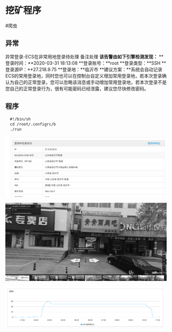 # 挖矿程序
#爬虫

## 异常
异常登录-ECS在非常用地登录待处理
备注处理
**该告警由如下引擎检测发现：**
**登录时间：**2020-03-31 18:13:08
**登录账号：**root
**登录类型：**SSH
**登录源IP：**27.218.9.75
**登录地：**临沂市
**建议方案：**系统会自动记录ECS的常用登录地，同时您也可以在控制台自定义增加常用登录地，若本次登录确认为自己的正常登录，您可以忽略该消息或手动增加常用登录地，若本次登录不是您自己的正常登录行为，很有可能密码已经泄露，建议您尽快修改密码。

## 程序

```
  #!/bin/sh
  cd /root/.configrc/b
  ./run
```
![](%E6%8C%96%E7%9F%BF%E7%A8%8B%E5%BA%8F/4B8423E06D4EA4A666F42CFFC784C364.jpg)


![](%E6%8C%96%E7%9F%BF%E7%A8%8B%E5%BA%8F/E7F0A133CDA9C677BC82097ABE40D2EA.jpg)


![](%E6%8C%96%E7%9F%BF%E7%A8%8B%E5%BA%8F/AD9043BB-6ADF-42AA-B1B1-2D127428F876.png)
